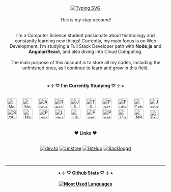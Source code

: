 <div align="center">
  <a href="https://git.io/typing-svg">
    <img src="https://readme-typing-svg.demolab.com?font=Fira+Code&weight=500&size=22&pause=100&color=e5bcff&center=true&vCenter=true&random=false&width=524&lines=%E2%9C%A7+Hello,+friend!+%E2%9C%A7" alt="Typing SVG">
  </a><br>
  <h6>This is my step account!</h6>
  <p>I’m a Computer Science student passionate about technology and constantly learning new things!
Currently, my main focus is on Web Development. I’m studying a Full Stack Developer path with <strong>Node.js</strong> and <strong>Angular/React</strong>, and also diving into Cloud Computing.<br><br>
The main purpose of this account is to store all my codes, including the unfinished ones, as I continue to learn and grow in this field.</p>
</div>

#

<p align="center"><strong>⭒ ⊹ ♡ I'm Currently Studying ♡ ⊹ ⭒</strong></p>
<br>
<div align="center">
  <img src="https://cdn.jsdelivr.net/gh/devicons/devicon/icons/nodejs/nodejs-original.svg" height="30" alt="Nodejs logo"  />
  <img width="12" /> 
  <img src="https://cdn.jsdelivr.net/gh/devicons/devicon/icons/laravel/laravel-original.svg" height="30" alt="Nodejs logo"  />
  <img width="12" /> 
  <img src="https://cdn.jsdelivr.net/gh/devicons/devicon/icons/angular/angular-original.svg" height="30" alt="Angular logo"  />
  <img width="12" /> 
  <img src="https://cdn.jsdelivr.net/gh/devicons/devicon/icons/react/react-original.svg" height="30" alt="React logo"  />
  <img width="12" /> 
  <img src="https://cdn.jsdelivr.net/gh/devicons/devicon/icons/javascript/javascript-plain.svg" height="30" alt="JS logo"  />
  <img width="12" /> 
  <img src="https://cdn.jsdelivr.net/gh/devicons/devicon/icons/typescript/typescript-plain.svg" height="30" alt="TS logo"  />
  <img width="12" /> 
  <img src="https://cdn.jsdelivr.net/gh/devicons/devicon/icons/php/php-original.svg" height="30" alt="PostgreSQL logo"  />
  <img width="12" /> 
  <img src="https://cdn.jsdelivr.net/gh/devicons/devicon/icons/python/python-original.svg" height="30" alt="Python logo"  />
  <img width="12" /> 
  <img src="https://cdn.jsdelivr.net/gh/devicons/devicon/icons/csharp/csharp-original.svg" height="30" alt="Csharp logo"  />
  <img width="12" /> 
  <img src="https://cdn.jsdelivr.net/gh/devicons/devicon/icons/json/json-original.svg" height="30" alt="Json logo"  />
  <img width="12" /> 
  <img src="https://cdn.jsdelivr.net/gh/devicons/devicon/icons/sqlite/sqlite-original.svg" height="30" alt="SQLite logo"  />
  <img width="12" /> 
  <img src="https://cdn.jsdelivr.net/gh/devicons/devicon/icons/mysql/mysql-original.svg" height="30" alt="MySQL logo"  />
  <img width="12" /> 
  <img src="https://cdn.jsdelivr.net/gh/devicons/devicon/icons/postgresql/postgresql-plain.svg" height="30" alt="PostgreSQL logo"  />
  <img width="12" /> 
  <img src="https://cdn.jsdelivr.net/gh/devicons/devicon/icons/linux/linux-original.svg" height="30" alt="Linux logo"  />
  <img width="12" /> 
  <img src="https://cdn.jsdelivr.net/gh/devicons/devicon/icons/ubuntu/ubuntu-original.svg" height="30" alt="Ubuntu logo"  />
  <img width="12" /> 
  <img src="https://cdn.jsdelivr.net/gh/devicons/devicon/icons/git/git-original.svg" height="30" alt="Postman logo"  />
  <img width="12" />
  <img src="https://cdn.jsdelivr.net/gh/devicons/devicon/icons/postman/postman-original.svg" height="30" alt="Postman logo"  />
  <img width="12" /> 
  <img src="https://cdn.jsdelivr.net/gh/devicons/devicon/icons/composer/composer-original.svg" height="30" alt="Composer logo"  />
  <img width="12" /> 
  <img src="https://cdn.jsdelivr.net/gh/devicons/devicon/icons/npm/npm-original-wordmark.svg" height="30" alt="NPM logo"  />
  <img width="12" /> 
  <img src="https://cdn.jsdelivr.net/gh/devicons/devicon/icons/storybook/storybook-original.svg" height="27" alt="Storybook logo"  />
  <img width="12" /> 
</div>
  <br><br>
<div align="center">
  <strong>❤️ Links ❤️</strong><br><br>
  
[![dev.to](https://img.shields.io/static/v1?message=dev.to&logo=dev.to&label=&color=e5bcff&logoColor=white&labelColor=&style=for-the-badge)](https://dev.to/nicole_cj)
[![Linktree](https://img.shields.io/static/v1?message=Linktree&logo=linktree&label=&color=471168&logoColor=white&labelColor=&style=for-the-badge)](https://linktr.ee/nicolecj)
[![GitHub](https://img.shields.io/static/v1?message=GitHub&logo=github&label=&color=e5bcff&logoColor=white&labelColor=&style=for-the-badge)](https://github.com/nicole-jc)
[![Backloggd](https://img.shields.io/static/v1?message=Backloggd&logo=Backloggd&label=&color=471168&logoColor=white&labelColor=&style=for-the-badge)](https://www.backloggd.com/u/nforelsket)

</div>
<br>

___

  <div align="center">
    <strong>⭒ ⊹ ♡ Github Stats ♡ ⊹ ⭒<strong><br><br>
  <a href="https://github.com/niconicolie/github-readme-stats">
    <img src="https://github-readme-stats-git-masterrstaa-rickstaa.vercel.app/api/top-langs/?username=niconicolie&line_height=10&card_width=200&layout=compact&hide_title=false&count_private=true&langs_count=4&show_icons=true&title_color=471168&hide=html,scss,less&bg_color=e5bcff&text_color=471168&border_radius=3&border_color=471168&count_private=true" alt="Most Used Languages">
  </a>
  </div>
  <br>
      
  <!--<picture>
  <source media="(prefers-color-scheme: dark)" srcset="https://raw.githubusercontent.com/niconicolie/niconicolie/output/pacman-contribution-graph-dark.svg">
  <source media="(prefers-color-scheme: light)" srcset="https://raw.githubusercontent.com/niconicolie/niconicolie/output/pacman-contribution-graph.svg">
  <img alt="pacman contribution graph" src="https://raw.githubusercontent.com/niconicolie/niconicolie/output/pacman-contribution-graph.svg">
</picture>-->
